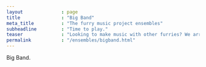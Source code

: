 ```yaml
---
layout              : page
title               : "Big Band"
meta_title          : "The furry music project ensembles"
subheadline         : "Time to play."
teaser              : "Looking to make music with other furries? We arrange a bunch of groups."
permalink           : "/ensembles/bigband.html"
---
```


Big Band.